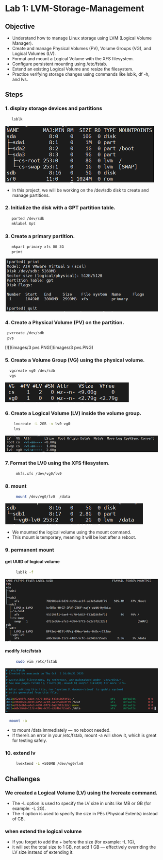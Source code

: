 # Lab 1: LVM-Storage-Management

## Objective

- Understand how to manage Linux storage using LVM (Logical Volume Manager).
- Create and manage Physical Volumes (PV), Volume Groups (VG), and Logical Volumes (LV).
- Format and mount a Logical Volume with the XFS filesystem.
- Configure persistent mounting using /etc/fstab.
- Extend an existing Logical Volume and resize the filesystem.
- Practice verifying storage changes using commands like lsblk, df -h, and lvs.


## Steps

  ### 1. display storage devices and partitions
  ```bash
     lsblk
```
 [![](images/1.PNG)](images/1.PNG)

 - In this project, we will be working on the /dev/sdb disk to create and manage partitions.

  ### 2. Initialize the disk with a **GPT** partition table.
  ```bash
     parted /dev/sdb
     mklabel Gpt
  ```
  ### 3. Create a **primary** partition.
  ```bash
     mkpart primary xfs 0G 3G
     print
  ```
  [![](images/2.PNG)](images/2.PNG)


  ### 4. **Create a Physical Volume (PV)** on the partition. 
  ```bash
   pvcreate /dev/sdb
   pvs
```
  [![](images/3 pvs.PNG)](images/3 pvs.PNG)

    
 ### 5. **Create a Volume Group (VG)** using the physical volume.

  ```bash
    vgcreate vg0 /dev/sdb
    vgs
  ```
  [![](images/4vgs.PNG)](images/4vgs.PNG)

 ### 6. **Create a Logical Volume (LV)** inside the volume group.
  ```bash 
      lvcreate -L 2GB -n lv0 vg0
      lvs
```
  [![](images/lvs.PNG)](images/lvs.PNG)
  

 ### 7. Format the LV0 using the **XFS** filesystem.
  ```bash
       mkfs.xfs /dev/vg0/lv0
  ```

 ### 8. mount
  ```bash
       mount /dev/vg0/lv0  /data
  ```
  [![](images/6mount.PNG)](images/6mount.PNG)

  - We mounted the logical volume using the mount command.
  - This mount is temporary, meaning it will be lost after a reboot.
  
 ### 9. permanent mount
 #### get UUID of logical volume 
  ```bash
       lsblk -f 
  ```
  [![](images/-f.PNG)](images/-f.PNG)
  #### modify /etc/fstab 
  ```bash
       sudo vim /etc/fstab 
  ```

  [![](images/pmount.PNG)](images/pmount.PNG)

  
  ```bash
    mount -a 
  ```
  - to mount /data immediately — no reboot needed.
  - If there’s an error in your /etc/fstab, mount -a will show it, which is great for testing safely.

 ### 10. extend lv
  ```bash
       lvextend -L +500MB /dev/vg0/lv0
  ```
  
  ## Challenges
  ### We created a Logical Volume (LV) using the lvcreate command.
  - The -L option is used to specify the LV size in units like MB or GB (for example: -L 2G).
  - The -l option is used to specify the size in PEs (Physical Extents) instead of GB.
  ### when extend the logical volume
  - If you forget to add the + before the size (for example: -L 1G),
  - it will set the total size to 1 GB, not add 1 GB — effectively overriding the LV size instead of extending it.

